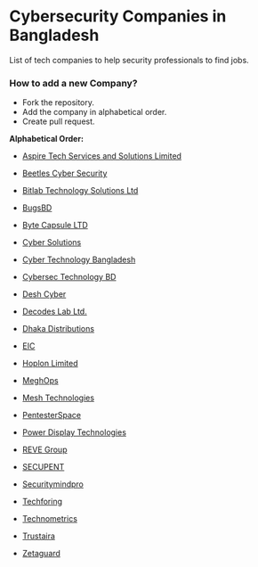 # Cybersecurity Companies in Bangladesh

List of tech companies to help security professionals to find jobs.

### How to add a new Company?

* Fork the repository.
* Add the company in alphabetical order.
* Create pull request.

<b>Alphabetical Order:</b>

- [Aspire Tech Services and Solutions Limited](http://www.aspiretss.com/)

- [Beetles Cyber Security](https://beetles.io/)

- [Bitlab Technology Solutions Ltd](https://bitlabtechnology.solutions/)

- [BugsBD](https://www.bugsbd.com/)

- [Byte Capsule LTD](https://bytecapsuleltd.wixsite.com/bytecapsule)

- [Cyber Solutions](http://www.cybersolutions.io/)

- [Cyber Technology Bangladesh](http://www.cybertechnologybd.com/)

- [Cybersec Technology BD](http://www.cstbl.com/)

- [Desh Cyber](https://deshcyber.com/#)

- [Decodes Lab Ltd.](https://decodeslab.com)

- [Dhaka Distributions](https://dhakadistributions.com/)

- [EIC](https://eic.com.bd/)

- [Hoplon Limited](https://www.hoplonbd.com/)

- [MeghOps](https://meghops.io/)

- [Mesh Technologies](http://www.meshtechnologies.net/)

- [PentesterSpace](https://pentesterspace.com/)

- [Power Display Technologies](https://www.pdtbd.com/)

- [REVE Group](https://www.revegroup.com/career/)

- [SECUPENT](http://www.secupent.com/)

- [Securitymindpro](https://securitymindpro.com/)

- [Techforing](https://www.techforing.com/)

- [Technometrics](https://technometrics.net/cyber-security/)

- [Trustaira](https://trustaira.com/)

- [Zetaguard](https://www.zetaguard.com/)
